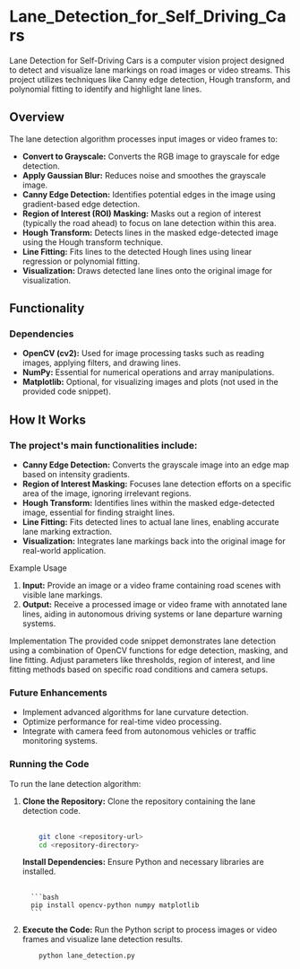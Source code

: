 # Lane_Detection_for_Self_Driving_Cars

Lane Detection for Self-Driving Cars is a computer vision project designed to detect and visualize lane markings on road images or video streams. This project utilizes techniques like Canny edge detection, Hough transform, and polynomial fitting to identify and highlight lane lines.

## Overview
The lane detection algorithm processes input images or video frames to:

<ul>
  <li><b>Convert to Grayscale:</b> Converts the RGB image to grayscale for edge detection.</li>
  <li><b>Apply Gaussian Blur:</b> Reduces noise and smoothes the grayscale image.</li>
  <li><b>Canny Edge Detection:</b> Identifies potential edges in the image using gradient-based edge detection.</li>
  <li><b>Region of Interest (ROI) Masking:</b> Masks out a region of interest (typically the road ahead) to focus on lane detection within this area.</li>
  <li><b>Hough Transform:</b> Detects lines in the masked edge-detected image using the Hough transform technique.</li>
  <li><b>Line Fitting:</b> Fits lines to the detected Hough lines using linear regression or polynomial fitting.</li>
  <li><b>Visualization:</b> Draws detected lane lines onto the original image for visualization.</li>
</ul>

## Functionality
### Dependencies
<ul>
  <li><b>OpenCV (cv2):</b> Used for image processing tasks such as reading images, applying filters, and drawing lines.</li>
  <li><b>NumPy:</b> Essential for numerical operations and array manipulations.</li>
  <li><b>Matplotlib:</b> Optional, for visualizing images and plots (not used in the provided code snippet).</li>
</ul>

## How It Works
### The project's main functionalities include:

<ul>
  <li><b>Canny Edge Detection:</b> Converts the grayscale image into an edge map based on intensity gradients.</li>
  <li><b>Region of Interest Masking:</b> Focuses lane detection efforts on a specific area of the image, ignoring irrelevant regions.</li>
  <li><b>Hough Transform:</b> Identifies lines within the masked edge-detected image, essential for finding straight lines.</li>
  <li><b>Line Fitting:</b> Fits detected lines to actual lane lines, enabling accurate lane marking extraction.</li>
  <li><b>Visualization:</b> Integrates lane markings back into the original image for real-world application.</li>
</ul>
Example Usage
<ol>
  <li><b>Input:</b> Provide an image or a video frame containing road scenes with visible lane markings.</li>
  <li><b>Output:</b> Receive a processed image or video frame with annotated lane lines, aiding in autonomous driving systems or lane departure warning systems.</li>
</ol>
Implementation
The provided code snippet demonstrates lane detection using a combination of OpenCV functions for edge detection, masking, and line fitting. Adjust parameters like thresholds, region of interest, and line fitting methods based on specific road conditions and camera setups.

### Future Enhancements
<ul>
  <li>Implement advanced algorithms for lane curvature detection.</li>
  <li>Optimize performance for real-time video processing.</li>
  <li>Integrate with camera feed from autonomous vehicles or traffic monitoring systems.</li>
</ul>

### Running the Code
To run the lane detection algorithm:

<ol>
  <li><b>Clone the Repository:</b> Clone the repository containing the lane detection code.<br><br>

```bash
    git clone <repository-url>
    cd <repository-directory>
```

  <b>Install Dependencies:</b> Ensure Python and necessary libraries are installed.<br><br>
    
      ```bash
      pip install opencv-python numpy matplotlib
      ```
  
  
  <li><b>Execute the Code:</b> Run the Python script to process images or video frames and visualize lane detection results.</li>

```bash
    python lane_detection.py
```

</ol>
